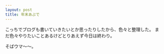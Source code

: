 ```yaml
---
layout: post
title: 年末あぷで
---
```


こっちでブログも書いていきたいとか思ったりしたから、色々と整理した。
まだ色々やりたいことあるけどとりあえず今日は終わり。

そばウマ〜〜。
